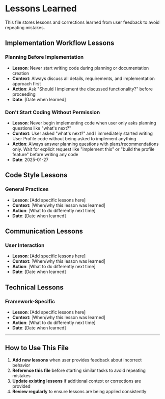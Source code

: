 # Lessons Learned

This file stores lessons and corrections learned from user feedback to avoid repeating mistakes.

## Implementation Workflow Lessons

### Planning Before Implementation

- **Lesson**: Never start writing code during planning or documentation creation
- **Context**: Always discuss all details, requirements, and implementation approach first
- **Action**: Ask "Should I implement the discussed functionality?" before proceeding
- **Date**: [Date when learned]

### Don't Start Coding Without Permission

- **Lesson**: Never begin implementing code when user only asks planning questions like "what's next?"
- **Context**: User asked "what's next?" and I immediately started writing User Profile code without being asked to implement anything
- **Action**: Always answer planning questions with plans/recommendations only. Wait for explicit request like "implement this" or "build the profile feature" before writing any code
- **Date**: 2025-01-27

## Code Style Lessons

### General Practices

- **Lesson**: [Add specific lessons here]
- **Context**: [When/why this lesson was learned]
- **Action**: [What to do differently next time]
- **Date**: [Date when learned]

## Communication Lessons

### User Interaction

- **Lesson**: [Add specific lessons here]
- **Context**: [When/why this lesson was learned]
- **Action**: [What to do differently next time]
- **Date**: [Date when learned]

## Technical Lessons

### Framework-Specific

- **Lesson**: [Add specific lessons here]
- **Context**: [When/why this lesson was learned]
- **Action**: [What to do differently next time]
- **Date**: [Date when learned]

---

## How to Use This File

1. **Add new lessons** when user provides feedback about incorrect behavior
2. **Reference this file** before starting similar tasks to avoid repeating mistakes
3. **Update existing lessons** if additional context or corrections are provided
4. **Review regularly** to ensure lessons are being applied consistently

